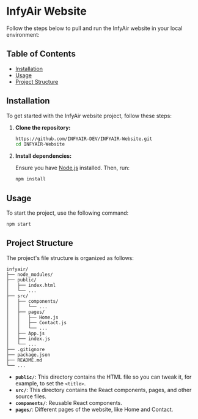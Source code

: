# InfyAir Website

Follow the steps below to pull and run the InfyAir website in your local environment:

## Table of Contents

- [Installation](#installation)
- [Usage](#usage)
- [Project Structure](#project-structure)

## Installation

To get started with the InfyAir website project, follow these steps:

1. **Clone the repository:**

    ```bash
    https://github.com/INFYAIR-DEV/INFYAIR-Website.git
    cd INFYAIR-Website
    ```

2. **Install dependencies:**

    Ensure you have [Node.js](https://nodejs.org/) installed. Then, run:

    ```bash
    npm install
    ```

## Usage

To start the project, use the following command:

```bash
npm start
```


## Project Structure

The project's file structure is organized as follows:

```
infyair/
├── node_modules/
├── public/
│   ├── index.html
│   └── ...
├── src/
│   ├── components/
│   │   └── ...
│   ├── pages/
│   │   ├── Home.js
│   │   ├── Contact.js
│   │   └── ...
│   ├── App.js
│   ├── index.js
│   └── ...
├── .gitignore
├── package.json
├── README.md
└── ...
```


- **`public/`**: This directory contains the HTML file so you can tweak it, for example, to set the `<title>`.
- **`src/`**: This directory contains the React components, pages, and other source files.
- **`components/`**: Reusable React components.
- **`pages/`**: Different pages of the website, like Home and Contact.
